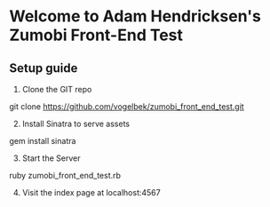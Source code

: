 # Welcome to Adam Hendricksen's Zumobi Front-End Test

## Setup guide

1. Clone the GIT repo

  git clone https://github.com/vogelbek/zumobi_front_end_test.git

2. Install Sinatra to serve assets

  gem install sinatra

3. Start the Server

  ruby zumobi_front_end_test.rb

4. Visit the index page at localhost:4567
